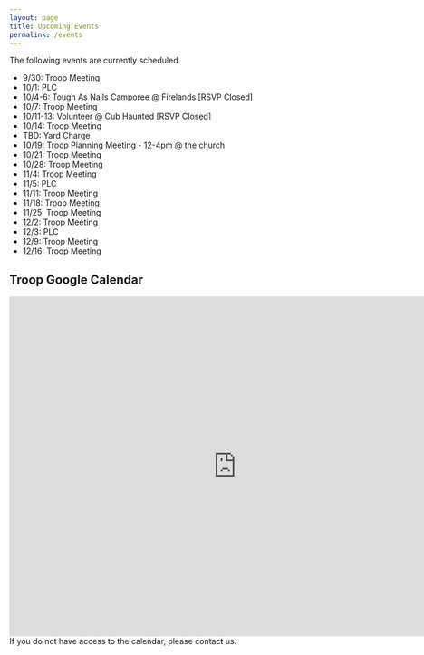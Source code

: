 ```yaml
---
layout: page
title: Upcoming Events
permalink: /events
---
```


The following events are currently scheduled.

- 9/30: Troop Meeting
- 10/1: PLC
- 10/4-6: Tough As Nails Camporee @ Firelands [RSVP Closed]
- 10/7: Troop Meeting
- 10/11-13: Volunteer @ Cub Haunted [RSVP Closed]
- 10/14: Troop Meeting
- TBD: Yard Charge
- 10/19: Troop Planning Meeting - 12-4pm @ the church
- 10/21: Troop Meeting
- 10/28: Troop Meeting
- 11/4: Troop Meeting
- 11/5: PLC
- 11/11: Troop Meeting
- 11/18: Troop Meeting
- 11/25: Troop Meeting
- 12/2: Troop Meeting
- 12/3: PLC
- 12/9: Troop Meeting
- 12/16: Troop Meeting

## Troop Google Calendar
<iframe src="https://calendar.google.com/calendar/embed?src=ccb15b7c3c3e506c128bcabfb6b42037342f0d1b73f8e493120475e07f119d07%40group.calendar.google.com&ctz=America%2FNew_York" style="border: 0" width="800" height="600" frameborder="0" scrolling="no"></iframe>
If you do not have access to the calendar, please contact us.